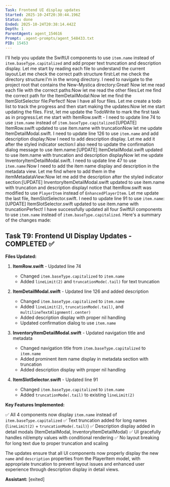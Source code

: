 ```yaml
---
Task: Frontend UI display updates
Started: 2025-10-24T20:30:44.196Z
Status: done
Ended: 2025-10-24T20:38:14.442Z
Depth: 1
ParentAgent: agent_154616
Prompt: .agent-prompts/agent_548433.txt
PID: 15453
---
```


I'll help you update the SwiftUI components to use `item.name` instead of `item.baseType.capitalized` and add proper text truncation and description display. Let me start by reading each file to understand the current layout.Let me check the correct path structure first:Let me check the directory structure:I'm in the wrong directory. I need to navigate to the project root that contains the New-Mystica directory:Great! Now let me read each file with the correct paths:Now let me read the other files:Let me find the correct path for the ItemDetailModal:Now let me find the ItemSlotSelector file:Perfect! Now I have all four files. Let me create a todo list to track the progress and then start making the updates:Now let me start updating the files. First, let me update the TodoWrite to mark the first task as in progress:Let me start with ItemRow.swift - I need to update line 74 to use `item.name` instead of `item.baseType.capitalized`:[UPDATE] ItemRow.swift updated to use item.name with truncationNow let me update ItemDetailModal.swift. I need to update line 126 to use `item.name` and add description display:Now I need to add description display. Let me add it after the styled indicator section:I also need to update the confirmation dialog message to use item.name:[UPDATE] ItemDetailModal.swift updated to use item.name with truncation and description displayNow let me update InventoryItemDetailModal.swift. I need to update line 47 to use `item.name`:Now I need to add the item name display and description in the metadata view. Let me find where to add them in the itemMetadataView:Now let me add the description after the styled indicator section:[UPDATE] InventoryItemDetailModal.swift updated to use item.name with truncation and description displayI notice that ItemRow.swift was modified to use `PlayerItem` instead of `EnhancedPlayerItem`. Let me update the last file, ItemSlotSelector.swift. I need to update line 91 to use `item.name`:[UPDATE] ItemSlotSelector.swift updated to use item.name with truncationPerfect! I have successfully updated all four SwiftUI components to use `item.name` instead of `item.baseType.capitalized`. Here's a summary of the changes made:

## Task T9: Frontend UI Display Updates - COMPLETED ✅

**Files Updated:**

1. **ItemRow.swift** - Updated line 74
   - Changed `item.baseType.capitalized` to `item.name`
   - Added `lineLimit(2)` and `truncationMode(.tail)` for text truncation

2. **ItemDetailModal.swift** - Updated line 126 and added description
   - Changed `item.baseType.capitalized` to `item.name`
   - Added `lineLimit(2)`, `truncationMode(.tail)`, and `multilineTextAlignment(.center)`
   - Added description display with proper nil handling
   - Updated confirmation dialog to use `item.name`

3. **InventoryItemDetailModal.swift** - Updated navigation title and metadata
   - Changed navigation title from `item.baseType.capitalized` to `item.name`
   - Added prominent item name display in metadata section with truncation
   - Added description display with proper nil handling

4. **ItemSlotSelector.swift** - Updated line 91
   - Changed `item.baseType.capitalized` to `item.name`
   - Added `truncationMode(.tail)` to existing `lineLimit(2)`

**Key Features Implemented:**

✅ All 4 components now display `item.name` instead of `item.baseType.capitalized`
✅ Text truncation added for long names (`lineLimit(2)` + `truncationMode(.tail)`)
✅ Description display added in detail modals (ItemDetailModal, InventoryItemDetailModal)
✅ UI gracefully handles nil/empty values with conditional rendering
✅ No layout breaking for long text due to proper truncation and scaling

The updates ensure that all UI components now properly display the new `name` and `description` properties from the PlayerItem model, with appropriate truncation to prevent layout issues and enhanced user experience through description display in detail views.

**Assistant:** [exited]

